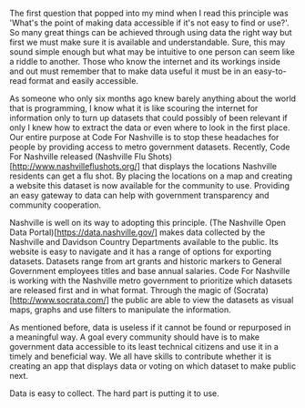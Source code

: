 The first question that popped into my mind when I read this principle was 'What's the point of making data accessible if it's not easy to find or use?'. So many great things can be achieved through using data the right way but first we must make sure it is available and understandable. Sure, this may sound simple enough but what may be intuitive to one person can seem like a riddle to another. Those who know the internet and its workings inside and out must remember that to make data useful it must be in an easy-to-read format and easily accessible. 

As someone who only six months ago knew barely anything about the world that is programming, I know what it is like scouring the internet for information only to turn up datasets that could possibly of been relevant if only I knew how to extract the data or even where to look in the first place. Our entire purpose at Code For Nashville is to stop these headaches for people by providing access to metro government datasets. Recently, Code For Nashville released (Nashville Flu Shots)[http://www.nashvilleflushots.org/] that displays the locations Nashville residents can get a flu shot. By placing the locations on a map and creating a website this dataset is now available for the community to use. Providing an easy gateway to data can help with government transparency and community cooperation. 

Nashville is well on its way to adopting this principle. (The Nashville Open Data Portal)[https://data.nashville.gov/] makes data collected by the Nashville and Davidson Country Departments available to the public. Its website is easy to navigate and it has a range of options for exporting datasets. Datasets range from art grants and historic markers to General Government employees titles and base annual salaries. Code For Nashville is working with the Nashville metro government to prioritize which datasets are released first and in what format. Through the magic of (Socrata)[http://www.socrata.com/] the public are able to view the datasets as visual maps, graphs and use filters to manipulate the information.  

As mentioned before, data is useless if it cannot be found or repurposed in a meaningful way. A goal every community should have is to make government data accessible to its least technical citizens and use it in a timely and beneficial way. We all have skills to contribute whether it is creating an app that displays data or voting on which dataset to make public next. 

Data is easy to collect. The hard part is putting it to use. 
